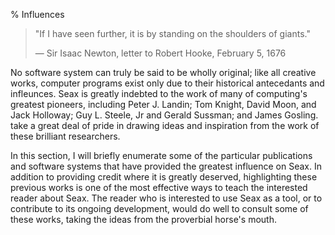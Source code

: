 % Influences

> "If I have seen further, it is by standing on the shoulders of giants."
>
> &mdash; Sir Isaac Newton, letter to Robert Hooke, February 5, 1676

No software system can truly be said to be wholly original; like all creative works, computer programs exist only due to their historical antecedants and infleunces. Seax is greatly indebted to the work of many of computing's greatest pioneers, including Peter J. Landin; Tom Knight, David Moon, and Jack Holloway; Guy L. Steele, Jr and Gerald Sussman; and James Gosling.  take a great deal of pride in drawing ideas and inspiration from the work of these brilliant researchers. 

In this section, I will briefly enumerate some of the particular publications and software systems that have provided the greatest influence on Seax. In addition to providing credit where it is greatly deserved, highlighting these previous works is one of the most effective ways to teach the interested reader about Seax. The reader who is interested to use Seax as a tool, or to contribute to its ongoing development, would do well to consult some of these works, taking the ideas from the proverbial horse's mouth.

